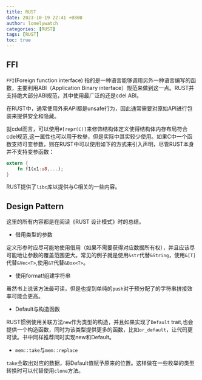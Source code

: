```yaml
---
title: RUST
date: 2023-10-19 22:41 +0800
author: lonelywatch
categories: [RUST]
tags: [RUST]
toc: true
---
```



## FFI

`FFI`(Foreign function interface) 指的是一种语言能够调用另外一种语言编写的函数，主要利用ABI（Application Binary interface）规范来做到这一点。RUST并支持绝大部分ABI规范，其中使用最广泛的还是cdel ABI。

在RUST中，通常使用外来API都是unsafe行为，因此通常需要对原始API进行包装来提供安全和隐藏。

就cdel而言，可以使用`#[repr(C)]`来修饰结构体定义使得结构体内存布局符合cdel规范,这一属性也可以用于枚举，但是实际中其实较少使用。如果C中一个函数支持可变参数，则在RUST中可以使用如下的方式来引入声明，尽管RUST本身并不支持变参函数：

```rust
extern {
    fn f1(x1:u8,...);
}
```

RUST提供了`libc`库以提供与C相关的一些内容。


## Design Pattern

这里的所有内容都是在阅读《RUST 设计模式》时的总结。


- 借用类型的参数

定义形参时应尽可能地使用借用（如果不需要获得对应数据所有权），并且应该尽可能地让参数的覆盖范围更大。常见的例子就是使用`&str`代替`&String`，使用`&[T]`代替`&Vec<T>`,使用`&T`代替`&Box<T>`。

- 使用format!组建字符串

虽然书上说该方法最可读，但是也提到单纯的`push`对于预分配了的字符串拼接效率可能会更高。

- Default与构造函数

RUST惯例使用关联方法`new`作为类型的构造，并且如果实现了`Default` trait,也会提供一个构造函数，同时为该类型提供更多的函数，比如`or_default`，让代码更可读。书中同样推荐同时实现new和Default。

- `mem::take`与`mem::replace`

`take`会取出对应的数据，将Default值赋予原来的位置。这样做在一些枚举的类型转换时可以代替使用`clone`方法。






